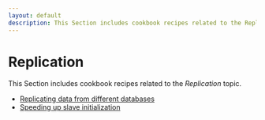 ```yaml
---
layout: default
description: This Section includes cookbook recipes related to the Replication topic
---
```

# Replication

This Section includes cookbook recipes related to the *Replication* topic.

* [Replicating data from different databases](administration-replicating-data.html)
* [Speeding up slave initialization](administration-replication-replication-from-backup.html)

